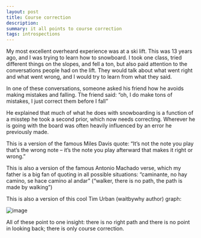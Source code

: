 ```yaml
---
layout: post
title: Course correction
description: 
summary: it all points to course correction
tags: introspections
---
```


My most excellent overheard experience was at a ski lift. This was 13 years ago, and I was trying to learn how to snowboard. I took one class, tried different things on the slopes, and fell a ton, but also paid attention to the conversations people had on the lift. They would talk about what went right and what went wrong, and I would try to learn from what they said.

In one of these conversations, someone asked his friend how he avoids making mistakes and falling. The friend said: “oh, I do make tons of mistakes, I just correct them before I fall”

He explained that much of what he does with snowboarding is a function of a misstep he took a second prior, which now needs correcting. Wherever he is going with the board was often heavily influenced by an error he previously made.  

This is a version of the famous Miles Davis quote: “It’s not the note you play that’s the wrong note – it’s the note you play afterward that makes it right or wrong.” 

This is also a version of the famous Antonio Machado verse, which my father is a big fan of quoting in all possible situations: “caminante, no hay camino, se hace camino al andar” (“walker, there is no path, the path is made by walking”)


This is also a version of this cool Tim Urban (waitbywhy author) graph:

![image](https://user-images.githubusercontent.com/544985/208748119-8c4bc02a-fe73-4261-a111-34419ecbe52e.png)




All of these point to one insight: there is no right path and there is no point in looking back; there is only course correction.
